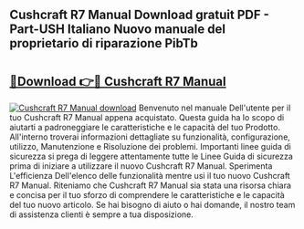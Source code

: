## Cushcraft R7 Manual Download gratuit PDF - Part-USH Italiano Nuovo manuale del proprietario di riparazione PibTb

# <h2><a href="http://dfehg9.blite.top/?on=Cushcraft+R7+Manual">🔗Download 👉🔴 Cushcraft R7 Manual</a></h2>

[![Cushcraft R7 Manual download](https://i.imgur.com/lujVjoI.png)](http://dfehg9.blite.top/?on=Cushcraft+R7+Manual)
Benvenuto nel manuale Dell'utente per il tuo Cushcraft R7 Manual appena acquistato. Questa guida ha lo scopo di aiutarti a padroneggiare le caratteristiche e le capacità del tuo Prodotto. All'interno troverai informazioni dettagliate su funzionalità, configurazione, utilizzo, Manutenzione e Risoluzione dei problemi. Importanti linee guida di sicurezza si prega di leggere attentamente tutte le Linee Guida di sicurezza prima di iniziare a utilizzare il nuovo Cushcraft R7 Manual. Sperimenta L'efficienza Dell'elenco delle funzionalità mentre usi il tuo nuovo Cushcraft R7 Manual. Riteniamo che Cushcraft R7 Manual sia stata una risorsa chiara e concisa per il tuo sforzo di comprendere le caratteristiche e le capacità del tuo nuovo articolo. Se hai bisogno di aiuto o hai domande, il nostro team di assistenza clienti è sempre a tua disposizione.
